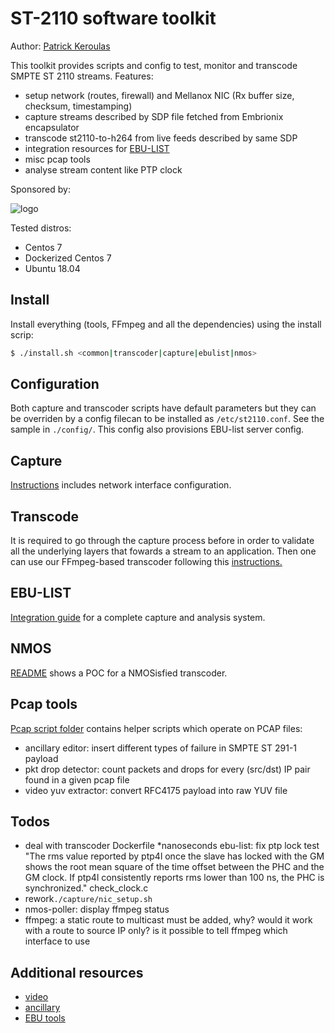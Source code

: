 # ST-2110 software toolkit

Author: [Patrick Keroulas](mailto:patrick.keroulas@radio-canada.ca)

This toolkit provides scripts and config to test, monitor and transcode SMPTE ST 2110 streams.
Features:

* setup network (routes, firewall) and Mellanox NIC (Rx buffer size, checksum, timestamping)
* capture streams described by SDP file fetched from Embrionix encapsulator
* transcode st2110-to-h264 from live feeds described by same SDP
* integration resources for [EBU-LIST](https://tech.ebu.ch/list)
* misc pcap tools
* analyse stream content like PTP clock

Sponsored by:

![logo](https://site-cbc.radio-canada.ca/site/annual-reports/2014-2015/_images/about/services/cbc-radio-canada.png)

Tested distros:
* Centos 7
* Dockerized Centos 7
* Ubuntu 18.04

## Install

Install everything (tools, FFmpeg and all the dependencies) using the install scrip:

```sh
$ ./install.sh <common|transcoder|capture|ebulist|nmos>
```

## Configuration

Both capture and transcoder scripts have default parameters but they can
be overriden by a config filecan to be installed as `/etc/st2110.conf`.
See the sample in `./config/`. This config also provisions EBU-list
server config.

## Capture

[Instructions](https://github.com/pkeroulas/st2110-toolkit/blob/master/capture/README.md) includes network interface configuration.

## Transcode

It is required to go through the capture process before in order to
validate all the underlying layers that fowards a stream to an application.
Then one can use our FFmpeg-based transcoder following this [instructions.](https://github.com/pkeroulas/st2110-toolkit/blob/master/transcoder/README.md)

## EBU-LIST

[Integration guide](https://github.com/pkeroulas/st2110-toolkit/blob/master/ebu-list/README.md) for a complete capture and analysis system.

## NMOS

[README](https://github.com/pkeroulas/st2110-toolkit/blob/master/nmos/README.md) shows a POC for a NMOSisfied transcoder.

## Pcap tools

[Pcap script folder](https://github.com/pkeroulas/st2110-toolkit/blob/master/pcap) contains helper scripts which operate on PCAP files:

* ancillary editor: insert different types of failure in SMPTE ST 291-1 payload
* pkt drop detector: count packets and drops for every (src/dst) IP pair found in a given pcap file
* video yuv extractor: convert RFC4175 payload into raw YUV file

## Todos

* deal with transcoder Dockerfile
*nanoseconds ebu-list: fix ptp lock test
    "The rms value reported by ptp4l once the slave has locked with the GM shows the root mean square of the time offset between the PHC and the GM clock. If ptp4l consistently reports rms lower than 100 ns, the PHC is synchronized."
    check_clock.c
* rework`./capture/nic_setup.sh`
* nmos-poller: display ffmpeg status
* ffmpeg: a static route to multicast must be added, why? would it work
  with a route to source IP only? is it possible to tell ffmpeg which
  interface to use

## Additional resources

* [video](https://github.com/FOXNEOAdvancedTechnology/smpte2110-20-dissector)
* [ancillary](https://github.com/FOXNEOAdvancedTechnology/smpte2110-40-dissector)
* [EBU tools](https://github.com/ebu/smpte2110-analyzer)

